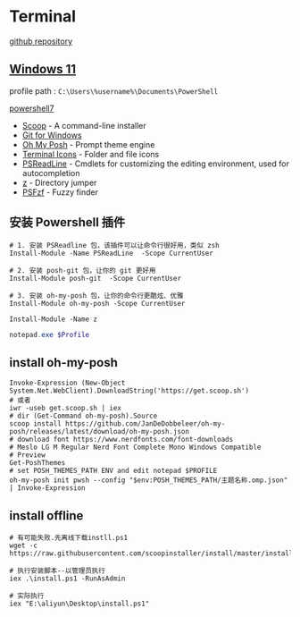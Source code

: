 # Terminal

[github repository](https://github.com/craftzdog/dotfiles-public)

## [Windows 11](https://zhuanlan.zhihu.com/p/137595941)

profile path : `C:\Users\%username%\Documents\PowerShell`

[powershell7](https://github.com/PowerShell/PowerShell/releases)

- [Scoop](https://scoop.sh/) - A command-line installer
- [Git for Windows](https://gitforwindows.org/)
- [Oh My Posh](https://ohmyposh.dev/) - Prompt theme engine
- [Terminal Icons](https://github.com/devblackops/Terminal-Icons) - Folder and file icons
- [PSReadLine](https://docs.microsoft.com/en-us/powershell/module/psreadline/) - Cmdlets for customizing the editing environment, used for autocompletion
- [z](https://www.powershellgallery.com/packages/z) - Directory jumper
- [PSFzf](https://github.com/kelleyma49/PSFzf) - Fuzzy finder

## 安装 Powershell 插件

```shell
# 1. 安装 PSReadline 包，该插件可以让命令行很好用，类似 zsh
Install-Module -Name PSReadLine  -Scope CurrentUser

# 2. 安装 posh-git 包，让你的 git 更好用
Install-Module posh-git  -Scope CurrentUser

# 3. 安装 oh-my-posh 包，让你的命令行更酷炫、优雅
Install-Module oh-my-posh -Scope CurrentUser

Install-Module -Name z
```

```powershell
notepad.exe $Profile
```

## install oh-my-posh

```shell
Invoke-Expression (New-Object System.Net.WebClient).DownloadString('https://get.scoop.sh')
# 或者
iwr -useb get.scoop.sh | iex
# dir (Get-Command oh-my-posh).Source
scoop install https://github.com/JanDeDobbeleer/oh-my-posh/releases/latest/download/oh-my-posh.json
# download font https://www.nerdfonts.com/font-downloads
# Meslo LG M Regular Nerd Font Complete Mono Windows Compatible
# Preview
Get-PoshThemes
# set POSH_THEMES_PATH ENV and edit notepad $PROFILE 
oh-my-posh init pwsh --config "$env:POSH_THEMES_PATH/主题名称.omp.json" | Invoke-Expression
```

## install offline

```shell
# 有可能失败.先离线下载instll.ps1
wget -c https://raw.githubusercontent.com/scoopinstaller/install/master/install.ps1

# 执行安装脚本--以管理员执行
iex .\install.ps1 -RunAsAdmin

# 实际执行
iex "E:\aliyun\Desktop\install.ps1"
```
